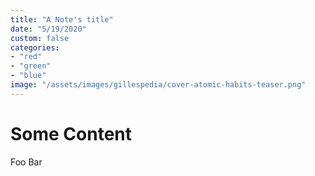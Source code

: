 ```yaml
---
title: "A Note's title"
date: "5/19/2020"
custom: false
categories:
- "red"
- "green"
- "blue"
image: "/assets/images/gillespedia/cover-atomic-habits-teaser.png"
---
```


# Some Content
Foo Bar
